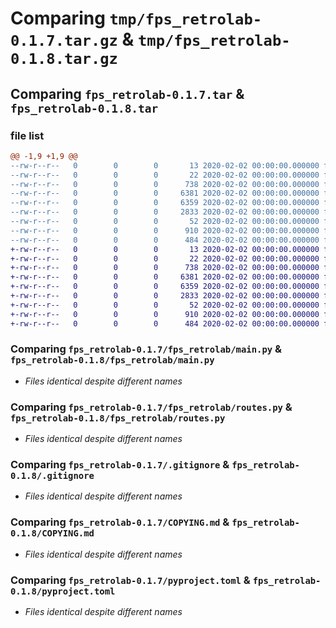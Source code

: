 # Comparing `tmp/fps_retrolab-0.1.7.tar.gz` & `tmp/fps_retrolab-0.1.8.tar.gz`

## Comparing `fps_retrolab-0.1.7.tar` & `fps_retrolab-0.1.8.tar`

### file list

```diff
@@ -1,9 +1,9 @@
--rw-r--r--   0        0        0       13 2020-02-02 00:00:00.000000 fps_retrolab-0.1.7/MANIFEST.in
--rw-r--r--   0        0        0       22 2020-02-02 00:00:00.000000 fps_retrolab-0.1.7/fps_retrolab/__init__.py
--rw-r--r--   0        0        0      738 2020-02-02 00:00:00.000000 fps_retrolab-0.1.7/fps_retrolab/main.py
--rw-r--r--   0        0        0     6381 2020-02-02 00:00:00.000000 fps_retrolab-0.1.7/fps_retrolab/routes.py
--rw-r--r--   0        0        0     6359 2020-02-02 00:00:00.000000 fps_retrolab-0.1.7/.gitignore
--rw-r--r--   0        0        0     2833 2020-02-02 00:00:00.000000 fps_retrolab-0.1.7/COPYING.md
--rw-r--r--   0        0        0       52 2020-02-02 00:00:00.000000 fps_retrolab-0.1.7/README.md
--rw-r--r--   0        0        0      910 2020-02-02 00:00:00.000000 fps_retrolab-0.1.7/pyproject.toml
--rw-r--r--   0        0        0      484 2020-02-02 00:00:00.000000 fps_retrolab-0.1.7/PKG-INFO
+-rw-r--r--   0        0        0       13 2020-02-02 00:00:00.000000 fps_retrolab-0.1.8/MANIFEST.in
+-rw-r--r--   0        0        0       22 2020-02-02 00:00:00.000000 fps_retrolab-0.1.8/fps_retrolab/__init__.py
+-rw-r--r--   0        0        0      738 2020-02-02 00:00:00.000000 fps_retrolab-0.1.8/fps_retrolab/main.py
+-rw-r--r--   0        0        0     6381 2020-02-02 00:00:00.000000 fps_retrolab-0.1.8/fps_retrolab/routes.py
+-rw-r--r--   0        0        0     6359 2020-02-02 00:00:00.000000 fps_retrolab-0.1.8/.gitignore
+-rw-r--r--   0        0        0     2833 2020-02-02 00:00:00.000000 fps_retrolab-0.1.8/COPYING.md
+-rw-r--r--   0        0        0       52 2020-02-02 00:00:00.000000 fps_retrolab-0.1.8/README.md
+-rw-r--r--   0        0        0      910 2020-02-02 00:00:00.000000 fps_retrolab-0.1.8/pyproject.toml
+-rw-r--r--   0        0        0      484 2020-02-02 00:00:00.000000 fps_retrolab-0.1.8/PKG-INFO
```

### Comparing `fps_retrolab-0.1.7/fps_retrolab/main.py` & `fps_retrolab-0.1.8/fps_retrolab/main.py`

 * *Files identical despite different names*

### Comparing `fps_retrolab-0.1.7/fps_retrolab/routes.py` & `fps_retrolab-0.1.8/fps_retrolab/routes.py`

 * *Files identical despite different names*

### Comparing `fps_retrolab-0.1.7/.gitignore` & `fps_retrolab-0.1.8/.gitignore`

 * *Files identical despite different names*

### Comparing `fps_retrolab-0.1.7/COPYING.md` & `fps_retrolab-0.1.8/COPYING.md`

 * *Files identical despite different names*

### Comparing `fps_retrolab-0.1.7/pyproject.toml` & `fps_retrolab-0.1.8/pyproject.toml`

 * *Files identical despite different names*

